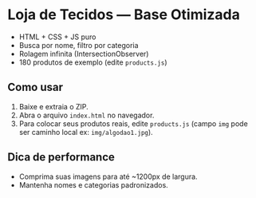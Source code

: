 
# Loja de Tecidos — Base Otimizada
- HTML + CSS + JS puro
- Busca por nome, filtro por categoria
- Rolagem infinita (IntersectionObserver)
- 180 produtos de exemplo (edite `products.js`)

## Como usar
1. Baixe e extraia o ZIP.
2. Abra o arquivo `index.html` no navegador.
3. Para colocar seus produtos reais, edite `products.js` (campo `img` pode ser caminho local ex: `img/algodao1.jpg`).

## Dica de performance
- Comprima suas imagens para até ~1200px de largura.
- Mantenha nomes e categorias padronizados.


